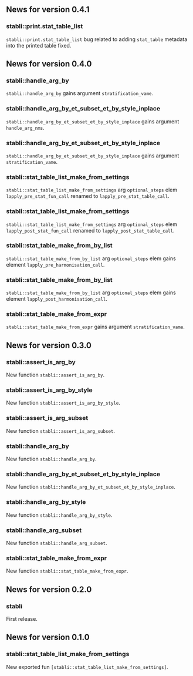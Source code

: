 <!-- generated by R package codedoc; do not modify! -->

## News for version 0.4.1

### stabli::print.stat_table_list

`stabli::print.stat_table_list` bug related to adding `stat_table`
metadata into the printed table fixed.


## News for version 0.4.0

### stabli::handle_arg_by

`stabli::handle_arg_by` gains argument `stratification_vame`.

### stabli::handle_arg_by_et_subset_et_by_style_inplace

`stabli::handle_arg_by_et_subset_et_by_style_inplace` gains argument
`handle_arg_nms`.

### stabli::handle_arg_by_et_subset_et_by_style_inplace

`stabli::handle_arg_by_et_subset_et_by_style_inplace` gains argument
`stratification_vame`.

### stabli::stat_table_list_make_from_settings

`stabli::stat_table_list_make_from_settings` arg `optional_steps` elem
`lapply_pre_stat_fun_call` renamed to `lapply_pre_stat_table_call`.

### stabli::stat_table_list_make_from_settings

`stabli::stat_table_list_make_from_settings` arg `optional_steps` elem
`lapply_post_stat_fun_call` renamed to `lapply_post_stat_table_call`.

### stabli::stat_table_make_from_by_list

`stabli::stat_table_make_from_by_list` arg `optional_steps` elem
gains element `lapply_pre_harmonisation_call`.

### stabli::stat_table_make_from_by_list

`stabli::stat_table_make_from_by_list` arg `optional_steps` elem
gains element `lapply_post_harmonisation_call`.

### stabli::stat_table_make_from_expr

`stabli::stat_table_make_from_expr` gains argument
`stratification_vame`.


## News for version 0.3.0

### stabli::assert_is_arg_by

New function `stabli::assert_is_arg_by`.

### stabli::assert_is_arg_by_style

New function `stabli::assert_is_arg_by_style`.

### stabli::assert_is_arg_subset

New function `stabli::assert_is_arg_subset`.

### stabli::handle_arg_by

New function `stabli::handle_arg_by`.

### stabli::handle_arg_by_et_subset_et_by_style_inplace

New function `stabli::handle_arg_by_et_subset_et_by_style_inplace`.

### stabli::handle_arg_by_style

New function `stabli::handle_arg_by_style`.

### stabli::handle_arg_subset

New function `stabli::handle_arg_subset`.

### stabli::stat_table_make_from_expr

New function `stabli::stat_table_make_from_expr`.


## News for version 0.2.0

### stabli

First release.


## News for version 0.1.0

### stabli::stat_table_list_make_from_settings

New exported fun `[stabli::stat_table_list_make_from_settings]`.


